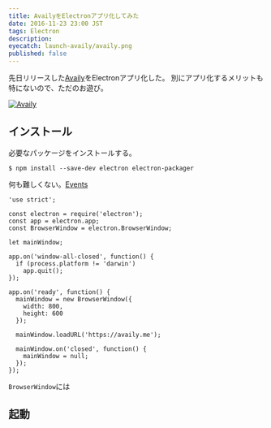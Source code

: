 ```yaml
---
title: AvailyをElectronアプリ化してみた
date: 2016-11-23 23:00 JST
tags: Electron
description: 
eyecatch: launch-availy/availy.png
published: false
---
```


先日リリースした[Availy](https://availy.me)をElectronアプリ化した。
別にアプリ化するメリットも特にないので、ただのお遊び。

[![Availy](/images/launch-availy/availy.png 'Availy')](/images/launch-availy/availy.png)

## インストール

必要なパッケージをインストールする。

<pre class="language-bash"><code>$ npm install --save-dev electron electron-packager</code></pre>


何も難しくない。[Events](https://github.com/electron/electron/blob/master/docs/api/app.md#events)

<pre class="language-javascript"><code>'use strict';

const electron = require('electron');
const app = electron.app;
const BrowserWindow = electron.BrowserWindow;

let mainWindow;

app.on('window-all-closed', function() {
  if (process.platform != 'darwin')
    app.quit();
});

app.on('ready', function() {
  mainWindow = new BrowserWindow({
    width: 800,
    height: 600
  });

  mainWindow.loadURL('https://availy.me');

  mainWindow.on('closed', function() {
    mainWindow = null;
  });
});</code>
</pre>

`BrowserWindow`には

## 起動
